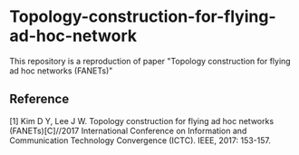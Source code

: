 # Topology-construction-for-flying-ad-hoc-network

This repository is a reproduction of paper "Topology construction for flying ad hoc networks (FANETs)" 

## Reference
[1] Kim D Y, Lee J W. Topology construction for flying ad hoc networks (FANETs)[C]//2017 International Conference on Information and Communication Technology Convergence (ICTC). IEEE, 2017: 153-157.
